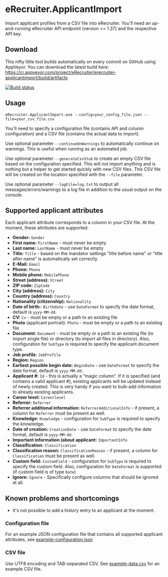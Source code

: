 # eRecruiter.ApplicantImport

Import applicant profiles from a CSV file into eRecruiter. You'll need an up-and-running eRecruiter API endpoint (version >= 1.37) and the respective API key.

## Download

This nifty little tool builds automatically on every commit on GitHub using AppVeyor. You can download the latest build here: https://ci.appveyor.com/project/eRecruiter/erecruiter-applicantimport/build/artifacts

[![Build status](https://ci.appveyor.com/api/projects/status/hssrp9mooyw553u5?svg=true)](https://ci.appveyor.com/project/eRecruiter/erecruiter-applicantimport)

## Usage
`eRecruiter.ApplicantImport.exe --config=your_config_file.json --file=your_csv_file.csv`

You'll need to specify a configuration file (contains API and column configuration) and a CSV file (contains the actual data to import).

Use optional parameter `--continueOnWarnings` to automatically continue on warnings. This is useful when running as an automated job.

Use optional parameter `--generateCsvStub` to create an empty CSV file based on the configuration specified. This will not import anything and is nothing but a helper to get started quickly with new CSV files. This CSV file will be created on the location specified with the `--file` parameter.

Use optional parameter `--logFile=log.txt` to output all messages/errors/warnings to a log file in addition to the usual output on the console.

## Supported applicant attributes
Each applicant attribute corresponds to a column in your CSV file. At the moment, these attributes are supported:

- **Gender:** `Gender`
- **First name:** `FirstName` - must never be empty
- **Last name:** `LastName` - must never be empty
- **Title:** `Title` - based on the mandator settings "title before name" or "title after name" is automatically set correctly.
- **E-Mail:** `Email`
- **Phone:** `Phone`
- **Mobile phone:** `MobilePhone`
- **Street (address):** `Street`
- **ZIP code:** `ZipCode`
- **City (address):** `City`
- **Country (address):** `Country`
- **Nationality (citizenship):** `Nationality`
- **Date of birth:**: `Birthdate` - use `DateFormat` to specify the date format, default is `yyyy-MM-dd`.
- **CV:** `Cv` - must be empty or a path to an existing file
- **Photo** (applicant portrait): `Photo` - must be empty or a path to an existing file
- **Document:** `Document` - must be empty or a path to an existing file (to import single file) or directory (to import all files in directory). Also, configuration for `SubType` is required to specify the applicant document type.
- **Job profile:** `JobProfile`
- **Region:** `Region`
- **Earliest possible begin date:** `BeginDate` - use `DateFormat` to specify the date format, default is `yyyy-MM-dd`.
- **Applicant #:** `Id` - this is actually a "magic column". If it is specified (and contains a valid applicant #), existing applicants will be updated instead of newly created. This is very handy if you want to bulk-add information to already existing applicants.
- **Career level:** `Careerlevel`
- **Referrer:** `Referrer`
- **Referrer additional information:** `ReferrerAdditionalInfo` - if present, a column for `Referrer` must be present as well.
- **Knowledge:** `Knowledge` - configuration for `SubType` is required to specify the knowledge.
- **Date of creation:** `CreationDate` - use `DateFormat` to specify the date format, default is `yyyy-MM-dd`.
- **Important information (about applicant:** `ImportantInfo`
- **Classification:** `Classification`
- **Classification reason:** `ClassificationReason` - if present, a column for `Classification` must be present as well.
- **Custom field:** `CustomField` - configuration for `SubType` is required to specify the custom field. Also, configuration for `DateFormat` is supported (if custom field is of type `Date`)
- **Ignore:** `Ignore` - Specifically configure columns that should be ignored at all.

## Known problems and shortcomings

- It's not possible to add a history entry to an applicant at the moment.

### Configuration file
For an example JSON configuration file that contains all supported applicant attributes, see [example-configuration.json](example-configuration.json)

### CSV file
Use UTF8 encoding and TAB-separated CSV. See [example-data.csv](example-data.csv) for an example CSV file.

